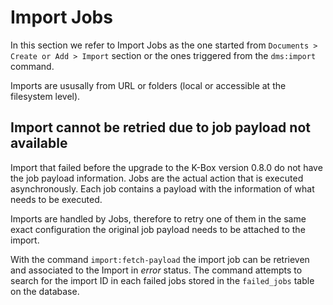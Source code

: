 # Import Jobs

In this section we refer to Import Jobs as the one started from `Documents > Create or Add > Import` section or the ones triggered from the `dms:import` command.

Imports are ususally from URL or folders (local or accessible at the filesystem level).


## Import cannot be retried due to job payload not available

Import that failed before the upgrade to the K-Box version 0.8.0 do not have the job payload information. Jobs are the actual action that is executed asynchronously.
Each job contains a payload with the information of what needs to be executed.

Imports are handled by Jobs, therefore to retry one of them in the same exact configuration the original job payload needs to be attached to the import.

With the command `import:fetch-payload` the import job can be retrieven and associated to the Import in _error_ status. The command attempts to search for the import ID 
in each failed jobs stored in the `failed_jobs` table on the database.
